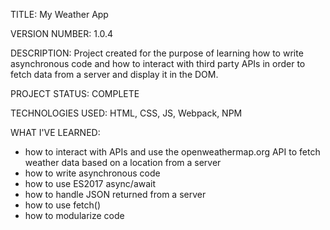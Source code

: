 TITLE: My Weather App

VERSION NUMBER: 1.0.4

DESCRIPTION: Project created for the purpose of learning how to write asynchronous code and how to interact with third party APIs in order to fetch data from a server and display it in the DOM.

PROJECT STATUS: COMPLETE


TECHNOLOGIES USED: HTML, CSS, JS, Webpack, NPM

WHAT I'VE LEARNED:
- how to interact with APIs and use the openweathermap.org API to fetch weather data based on a location from a server
- how to write asynchronous code
- how to use ES2017 async/await
- how to handle JSON returned from a server
- how to use fetch()
- how to modularize code